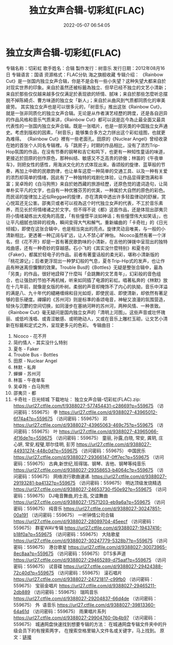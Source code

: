 ﻿---
title: 独立女声合辑-切彩虹(FLAC)
date: 2022-05-07 06:54:05
categories: WAV车载音乐、镜像
tags: 华语中文
---
# 独立女声合辑-切彩虹(FLAC)

专辑名称：切彩虹
歌手姓名：合辑
製作发行：树音乐
发行日期：2012年08月16日
专辑语言：国语
资源格式：FLAC分轨
海之旗舰收藏
专辑介绍：
《Rainbow
Cut》是一张国内独立女声合辑，你是不是会有一些小失望？这种失望大都来自於对现实世界的印象。来自於虽然还被标籤為独立、但早已经不独立的文艺小清新；来自於那些仅仅越来越多仅仅满足於表现欲的矫情、腻味；来自於那些怎麼听总摆脱不掉陈綺贞、曹方味道的独立女「新人」；来自於从曲风到气质都同质化的审美疲劳。
其实独立女声也是可以很多元的，「树音乐」推出这张《Rainbow
Cut》，就是一张非同质化的独立女声合辑。无论是从作者演艺经歷的跨度，还是各自迥异的作品风格和音乐气质来讲，《Rainbow
Cut》都可以说是迄今為止最全面又最具代表性的一张国内独立女声合辑。既是一张唱片，也是一部另类的中国独立女声通史。考虑到版权的因素，「树音乐」能够集合多方之力拼出这个彩虹组图，也就更為难得。
《Rainbow
Cut》裡有一些老面孔。田原的《Nuclear
Angel》曾经收录在她的首张个人同名专辑裡。与「跳房子」时期的作品相比，没有了浓烈Trip-Hop氛围的作品，在没有节奏的钢琴和吉它和鸣下，也更有一种知性童话的味道，更接近於田原的创作原色，那种纠结、敏感又不乏高贵的骄傲；林笛的《午夜单车》，则把女性的感性，用海派文化的方式体现出来。香颂般的旋律、蓝草般的节奏，再加上中欧的民歌韵律，也让单车这麼一种简单的交通工具、以及一种有关爱的浓烈却简单的情绪，因此有了一种独特的戏剧化体验，让作品显得更饱满和丰富；吴卓玲的《白马狗熊》来自於她西藏的旅游经歷，还原色觉的遣词造句，让简单朴实平凡的文字，也自有一种优雅芬芳的优美，一种属於大自然的原色的彩色。而民谣的旋律加上近似Reggae的旋律，亦在清爽中透出许多轻盈律动的舒展，赏心悦耳还无公害。邵夷贝或者可以视為这个时代独立女声的代表，不工於音乐素养，而见长於将情绪诸之於文字。但不得不说《都》这首作品，还是体现出邵夷贝将小情绪凝练出大视角的高度，「有些憧憬平淡如神话；有些憧憬伟大如笑话」，也让平凡细腻也琐碎的视角，瞬间变得大气和解气。重新编曲的「卡奇社」的《日光倾城》，即使在这张合辑中，也是相当突出的亮点。旋律灵动且唯美，与一般的小清新相比，更透著一种辽阔与旷远，让人不禁心旷神怡。
Nicoco虽然有著一个洋名，但《花不开》却是一首有著民歌韵味的小清新，在吉他的弹拨中呈现出的独特戏曲感，还有一种奇妙的穿越感。石小飞的《其实没什麼特别》和夏冬的《Faker》，都属於轻电子的作品。前者有著童话般的柔光彩，堪称小清新版的「桃花源记」；后者更浮现出一种梦幻般的气息，夏冬Trip-Hip式的发声，也让作品有种迷离但慵懒的效果。Trouble
Bus的《Bottles》无疑是整张合辑中，最為「另类」的作品，很好地詮释了什麼叫「会跳舞的文艺青年」，幻彩般的音色组合，也让强劲的节拍不再机械，听来如同插了电源的彩虹。唱著私奔的《林默》放在十几年前，就像是女版的朴树。柔弱的声音却掩饰不了内心的执拗，音乐中洋溢的满是八、九十年代的繾綣缠绵和目光如炬，即使民谣、即使清新，却依然有著足够的音乐硬度。禪嬋的《苏州河》则是标準的香颂电音，神秘又浪漫的氛围营造，轻快与沉鬱的空间切换，如同漫步在塞纳河畔的苏州河，两种风情、一种景致。
《Rainbow
Cut》毫无疑问是国内独立女声的「清明上河图」。这些声音或壮怀瑰丽、或低吟浅唱、或青涩敏感、或明艳动人，又或在音乐上雕栏玉砌，让文艺小清新在标籤和定式之外，呈现更多元的色彩。
专辑曲目：
01. Nicoco -
花不开
02. 简约情人 - 其实没什么特别
03. 夏冬 -
Faker
04. Trouble Bus -
Bottles
05. 田原 - Nuclear
Angel
06. 林默 - 私奔
07. 蝉蝉 - 苏州河
08. 林笛 - 午夜单车
09. 吴卓玲 -
白马狗熊
10. 邵夷贝 - 都
11. 卡奇社 -
日光倾城
下载地址：
独立女声合辑-切彩虹(FLAC).zip: https://url27.ctfile.com/f/9388027-577454431-c28669?p=559675
（访问密码：559675）
李
https://url27.ctfile.com/d/9388027-43965012-6f74a4?p=559675
（访问密码：559675）
邓
https://url27.ctfile.com/d/9388027-43965063-469c75?p=559675
（访问密码：559675）
叶
https://url27.ctfile.com/d/9388027-43965066-4f16de?p=559675
（访问密码：559675）
童丽, 孙露,白晓, 常安, 龚玥, 庄心妍, 常安,程璧,鄂尔佳明, 彭芳
https://url27.ctfile.com/d/9388027-44931274-448c0d?p=559675
（访问密码：559675）
中国民乐
https://url27.ctfile.com/d/9388027-29366147-0ff7ec?p=559675
（访问密码：559675）
古典,新世纪,班得瑞、钢琴、吉他、钢琴等纯音乐
https://url27.ctfile.com/d/9388027-29358653-b4064c?p=559675
（访问密码：559675）
网络流行歌曲速递.
https://url27.ctfile.com/d/9388027-29193281-ba4132?p=559675
（访问密码：559675）
明达顶级发烧精选
https://url27.ctfile.com/d/9388027-24653730-f50e92?p=559675
（访问密码：559675）
DJ电音舞曲,的士高, 交谊舞曲
https://url27.ctfile.com/d/9388027-17571203-eb9a6a?p=559675
（访问密码：559675）
纯音乐
https://url27.ctfile.com/d/9388027-30247851-00a191
（访问密码：559675）
一听钟情公司合辑
https://url27.ctfile.com/d/9388027-28089704-45eecf
（访问密码：559675）
群星WAV专辑
https://url27.ctfile.com/d/9388027-19437416-b18f0a?p=559675
（访问密码：559675）
大陆歌星
https://url27.ctfile.com/d/9388027-30247779-5328b7?p=559675
（访问密码：559675）
港台歌星
https://url27.ctfile.com/d/9388027-30073965-8ec8aa?p=559675
（访问密码：559675）
DTS多声道
https://url27.ctfile.com/d/9388027-29465289-d75aaf?p=559675
（访问密码：559675）
试音碟
https://url27.ctfile.com/d/9388027-29424388-72c40d?p=559675
（访问密码：559675）
滚石唱片
https://url27.ctfile.com/d/9388027-24721817-c99fb0
（访问密码：559675）
宝丽金唱片
https://url27.ctfile.com/d/9388027-29465211-2db889
（访问密码：559675）
瑞鸣音乐
https://url27.ctfile.com/d/9388027-29204837-66d4de
（访问密码：559675）
外  语音乐
https://url27.ctfile.com/d/9388027-39813360-64a61d
（访问密码：559675）
雨果唱片系列
https://url27.ctfile.com/d/9388027-29904760-0b4b97
（访问密码：559675）
城通网盘快速找到想要专辑的方法：
在城通网盘专辑文件夹中的升级会员下的有搜索两字，
在搜索空格里输入文件名或关键字，马上找到。
原文：[链接](https://blog.sina.com.cn/s/blog_1647c7e7601030x3k.html)